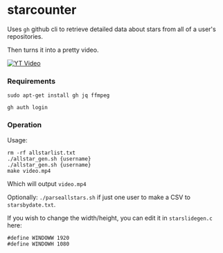# starcounter

Uses `gh` github cli to retrieve detailed data about stars from all of a user's repositories.

Then turns it into a pretty video.

[![YT Video](https://img.youtube.com/vi/oONCBe2fzv4/hqdefault.jpg)](https://www.youtube.com/oONCBe2fzv4)


### Requirements

```
sudo apt-get install gh jq ffmpeg
```

```
gh auth login
```


### Operation

Usage:

```
rm -rf allstarlist.txt
./allstar_gen.sh {username}
./allstar_gen.sh {username}
make video.mp4
```

Which will output `video.mp4`

Optionally: `./parseallstars.sh` if just one user to make a CSV to `starsbydate.txt`.

If you wish to change the width/height, you can edit it in `starslidegen.c` here:

```
#define WINDOWW 1920
#define WINDOWH 1080
```

